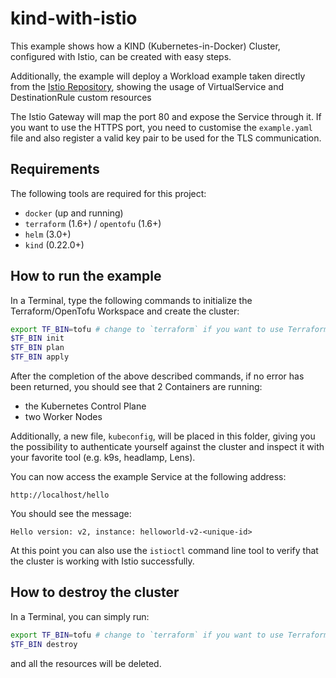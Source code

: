 # kind-with-istio

This example shows how a KIND (Kubernetes-in-Docker) Cluster, configured with Istio, can be created with easy steps.

Additionally, the example will deploy a Workload example taken directly from the [Istio Repository](https://github.com/istio/istio), showing the usage of VirtualService and DestinationRule custom resources

The Istio Gateway will map the port 80 and expose the Service through it. If you want to use the HTTPS port, you need to customise the `example.yaml` file and also register a valid key pair to be used for the TLS communication.

## Requirements

The following tools are required for this project:

* `docker` (up and running)
* `terraform` (1.6+) / `opentofu` (1.6+)
* `helm` (3.0+)
* `kind` (0.22.0+)

## How to run the example

In a Terminal, type the following commands to initialize the Terraform/OpenTofu Workspace and create the cluster:

```sh
export TF_BIN=tofu # change to `terraform` if you want to use Terraform instead of OpenTofu
$TF_BIN init
$TF_BIN plan
$TF_BIN apply
```

After the completion of the above described commands, if no error has been returned, you should see that 2 Containers are running: 

* the Kubernetes Control Plane
* two Worker Nodes

Additionally, a new file, `kubeconfig`, will be placed in this folder, giving you the possibility to authenticate yourself against the cluster and inspect it with your favorite tool (e.g. k9s, headlamp, Lens).

You can now access the example Service at the following address:

`http://localhost/hello`

You should see the message:

`Hello version: v2, instance: helloworld-v2-<unique-id>`

At this point you can also use the `istioctl` command line tool to verify that the cluster is working with Istio successfully.

## How to destroy the cluster

In a Terminal, you can simply run:

```sh
export TF_BIN=tofu # change to `terraform` if you want to use Terraform instead of OpenTofu
$TF_BIN destroy
```

and all the resources will be deleted.